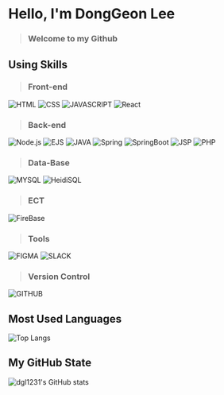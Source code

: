 # Hello, I'm DongGeon Lee
> ### Welcome to my Github


## Using Skills
> ### Front-end
![HTML](https://img.shields.io/badge/-HTML-E34F26?style=for-the-badge&logo=HTML5&logoColor=white)
![CSS](https://img.shields.io/badge/-CSS-1572B6?style=for-the-badge&logo=Css3&logoColor=white)
![JAVASCRIPT](https://img.shields.io/badge/-JavaScript-F7DF1E?style=for-the-badge&logo=JavaScript&logoColor=black)
![React](https://img.shields.io/badge/-React-1c2c4c?style=for-the-badge&logo=React&logoColor=88dded)

> ### Back-end
![Node.js](https://img.shields.io/badge/-Node.js-68A063?style=for-the-badge&logo=Node.js&logoColor=white)
![EJS](https://img.shields.io/badge/-EJS-71A95A?style=for-the-badge&logo=EJS&logoColor=760C0C)
![JAVA](https://img.shields.io/badge/JAVA-007396?style=for-the-badge&logo=Java&logoColor=white)
![Spring](https://img.shields.io/badge/Spring-71A95A?style=for-the-badge&logo=Spring&logoColor=white)
![SpringBoot](https://img.shields.io/badge/SpringBoot-71A95A?style=for-the-badge&logo=SpringBoot&logoColor=white)
![JSP](https://img.shields.io/badge/JSP-007396?style=for-the-badge&logo=JavaServerPage&logoColor=white)
![PHP](https://img.shields.io/badge/-PHP-8993be?style=for-the-badge&logo=PHP&logoColor=white)


> ### Data-Base
![MYSQL](https://img.shields.io/badge/-MySQL-4479A1?style=for-the-badge&logo=MySQL&logoColor=white)
![HeidiSQL](https://img.shields.io/badge/-HeidiSQL-71A95A?style=for-the-badge&logo=HeidiSQL&logoColor=white)

> ### ECT
![FireBase](https://img.shields.io/badge/-FireBase-FFA611?style=for-the-badge&logo=FireBase&logoColor=white)

>### Tools
![FIGMA](https://img.shields.io/badge/-FIGMA-F24E1E?style=for-the-badge&logo=FIGMA&logoColor=white)
![SLACK](https://img.shields.io/badge/-SLACK-5C00A3?style=for-the-badge&logo=SLACK&logoColor=white)

>### Version Control
![GITHUB](https://img.shields.io/badge/-GITHUB-181717?style=for-the-badge&logo=GITHUB&logoColor=white)



## Most Used Languages
![Top Langs](https://github-readme-stats.vercel.app/api/top-langs/?username=dgl1231&layout=compact&theme=tokyonight)

## My GitHub State
![dgl1231's GitHub stats](https://github-readme-stats.vercel.app/api?username=dgl1231&show_icons=true&theme=radical)

